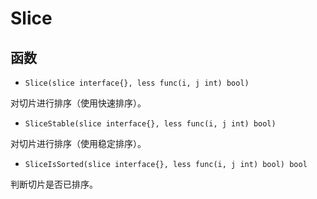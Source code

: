 # Slice

## 函数

- `Slice(slice interface{}, less func(i, j int) bool)`

对切片进行排序（使用快速排序）。

- `SliceStable(slice interface{}, less func(i, j int) bool)`

对切片进行排序（使用稳定排序）。

- `SliceIsSorted(slice interface{}, less func(i, j int) bool) bool`

判断切片是否已排序。
